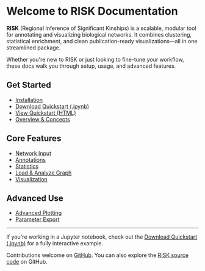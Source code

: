 # Welcome to RISK Documentation

**RISK** (Regional Inference of Significant Kinships) is a scalable, modular tool for annotating and visualizing biological networks. It combines clustering, statistical enrichment, and clean publication-ready visualizations—all in one streamlined package.

Whether you're new to RISK or just looking to fine-tune your workflow, these docs walk you through setup, usage, and advanced features.

## Get Started

- [Installation](1_installation.md)
- [Download Quickstart (.ipynb)](quickstart.ipynb)
- [View Quickstart (HTML)](quickstart.html)
- [Overview & Concepts](0_intro.md)

## Core Features

- [Network Input](2_network_input.md)
- [Annotations](3_annotations.md)
- [Statistics](4_statistics.md)
- [Load & Analyze Graph](5_load_graph.md)
- [Visualization](6_visualization.md)

## Advanced Use

- [Advanced Plotting](7_advanced_plotting.md)
- [Parameter Export](8_parameters.md)

---

If you're working in a Jupyter notebook, check out the [Download Quickstart (.ipynb)](quickstart.ipynb) for a fully interactive example.

Contributions welcome on [GitHub](https://github.com/riskportal/network-tutorial).
You can also explore the [RISK source code](https://github.com/riskportal/network) on GitHub.

